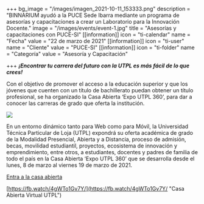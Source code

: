 +++
bg_image = "/images/imagen_2021-10-11_153333.png"
description = "BINNARIUM ayudó a la PUCE Sede Ibarra mediante un programa de asesorías y capacitaciones a crear un Laboratorio para la Innovación Docente."
image = "/images/events/event-1.jpg"
title = "Asesorías y capacitaciones con PUCE-SI"
[[information]]
icon = "ti-calendar"
name = "Fecha"
value = "22 de marzo de 2021"
[[information]]
icon = "ti-user"
name = "Cliente"
value = "PUCE-SI"
[[information]]
icon = "ti-folder"
name = "Categoría"
value = "Asesoría y Capacitación"

+++
**_¡Encontrar tu carrera del futuro con la UTPL es más fácil de lo que crees!_**

Con el objetivo de promover el acceso a la educación superior y que los jóvenes que cuenten con un título de bachillerato puedan obtener un título profesional, se ha organizado la Casa Abierta ‘Expo UTPL 360’, para dar a conocer las carreras de grado que oferta la institución.

![](/images/ec2ba27f-0201-4729-92b3-431b35d511ec.jpg)

En un entorno dinámico tanto para Web como para Móvil, la Universidad Técnica Particular de Loja (UTPL) expondrá su oferta académica de grado de la Modalidad Presencial, Abierta y a Distancia, proceso de admisión, becas, movilidad estudiantil, proyectos, ecosistema de innovación y emprendimiento, entre otros, a estudiantes, docentes y padres de familia de todo el país en la Casa Abierta ‘Expo UTPL 360’ que se desarrolla desde el lunes, 8 de marzo al viernes 19 de marzo de 2021.

[Entra a la casa abierta](https://casavirtual.utpl.edu.ec)

[https://fb.watch/4gWTo1Gv7Y/](https://fb.watch/4gWTo1Gv7Y/ "Casa Abierta Virtual UTPL")